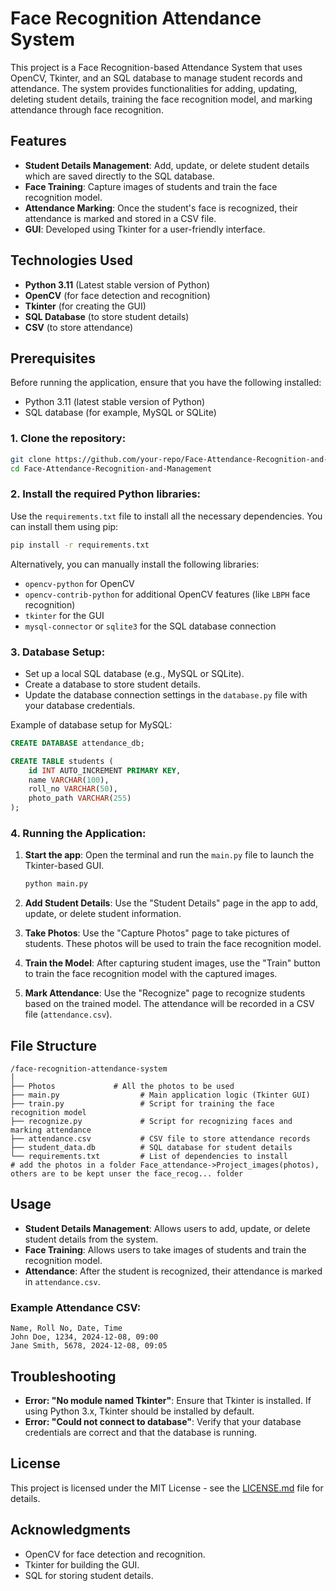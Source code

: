 
# Face Recognition Attendance System

This project is a Face Recognition-based Attendance System that uses OpenCV, Tkinter, and an SQL database to manage student records and attendance. The system provides functionalities for adding, updating, deleting student details, training the face recognition model, and marking attendance through face recognition.

## Features
- **Student Details Management**: Add, update, or delete student details which are saved directly to the SQL database.
- **Face Training**: Capture images of students and train the face recognition model.
- **Attendance Marking**: Once the student's face is recognized, their attendance is marked and stored in a CSV file.
- **GUI**: Developed using Tkinter for a user-friendly interface.
  
## Technologies Used
- **Python 3.11** (Latest stable version of Python)
- **OpenCV** (for face detection and recognition)
- **Tkinter** (for creating the GUI)
- **SQL Database** (to store student details)
- **CSV** (to store attendance)

## Prerequisites
Before running the application, ensure that you have the following installed:
- Python 3.11 (latest stable version of Python)
- SQL database (for example, MySQL or SQLite)

### 1. Clone the repository:
```bash
git clone https://github.com/your-repo/Face-Attendance-Recognition-and-Management.git
cd Face-Attendance-Recognition-and-Management
```

### 2. Install the required Python libraries:
Use the `requirements.txt` file to install all the necessary dependencies. You can install them using pip:

```bash
pip install -r requirements.txt
```

Alternatively, you can manually install the following libraries:
- `opencv-python` for OpenCV
- `opencv-contrib-python` for additional OpenCV features (like `LBPH` face recognition)
- `tkinter` for the GUI
- `mysql-connector` or `sqlite3` for the SQL database connection

### 3. Database Setup:
- Set up a local SQL database (e.g., MySQL or SQLite).
- Create a database to store student details.
- Update the database connection settings in the `database.py` file with your database credentials.

Example of database setup for MySQL:
```sql
CREATE DATABASE attendance_db;

CREATE TABLE students (
    id INT AUTO_INCREMENT PRIMARY KEY,
    name VARCHAR(100),
    roll_no VARCHAR(50),
    photo_path VARCHAR(255)
);
```

### 4. Running the Application:
1. **Start the app**: 
   Open the terminal and run the `main.py` file to launch the Tkinter-based GUI.
   ```bash
   python main.py
   ```

2. **Add Student Details**: 
   Use the "Student Details" page in the app to add, update, or delete student information. 
   
3. **Take Photos**: 
   Use the "Capture Photos" page to take pictures of students. These photos will be used to train the face recognition model.

4. **Train the Model**: 
   After capturing student images, use the "Train" button to train the face recognition model with the captured images.

5. **Mark Attendance**: 
   Use the "Recognize" page to recognize students based on the trained model. The attendance will be recorded in a CSV file (`attendance.csv`).

## File Structure
```
/face-recognition-attendance-system
│
├── Photos             # All the photos to be used
├── main.py                  # Main application logic (Tkinter GUI)
├── train.py                 # Script for training the face recognition model
├── recognize.py             # Script for recognizing faces and marking attendance
├── attendance.csv           # CSV file to store attendance records
├── student_data.db          # SQL database for student details
└── requirements.txt         # List of dependencies to install
# add the photos in a folder Face_attendance->Project_images(photos), others are to be kept unser the face_recog... folder
```

## Usage
- **Student Details Management**: Allows users to add, update, or delete student details from the system.
- **Face Training**: Allows users to take images of students and train the recognition model.
- **Attendance**: After the student is recognized, their attendance is marked in `attendance.csv`.

### Example Attendance CSV:
```csv
Name, Roll No, Date, Time
John Doe, 1234, 2024-12-08, 09:00
Jane Smith, 5678, 2024-12-08, 09:05
```

## Troubleshooting
- **Error: "No module named Tkinter"**: Ensure that Tkinter is installed. If using Python 3.x, Tkinter should be installed by default.
- **Error: "Could not connect to database"**: Verify that your database credentials are correct and that the database is running.

## License
This project is licensed under the MIT License - see the [LICENSE.md](LICENSE.md) file for details.

## Acknowledgments
- OpenCV for face detection and recognition.
- Tkinter for building the GUI.
- SQL for storing student details.
```

